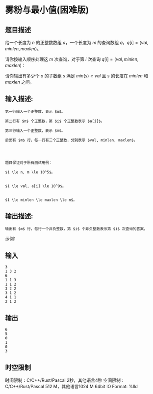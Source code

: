 # 雾粉与最小值(困难版)

## 题目描述

给一个长度为 $n$ 的正整数数组 $a$，一个长度为 $m$ 的查询数组 $q$，$q[i] = (val, minlen, maxlen)$。 

请你按输入顺序处理这 $m$ 次查询，对于第 $i$ 次查询 $q[i] = (val, minlen, maxlen)$： 

请你输出有多少个 $a$ 的子数组 $s$ 满足 $min(s) \ge val$ 且 $s$ 的长度在 $minlen$ 和 $maxlen$ 之间。 

  


## 输入描述:
    
    
    第一行输入一个正整数，表示 $n$。
    
    第二行有 $n$ 个正整数，第 $i$ 个正整数表示 $a[i]$。
    
    第三行输入一个正整数，表示 $m$。
    
    后面有 $m$ 行，每一行有三个正整数，分别表示 $val, minlen, maxlen$。
    
      
    
    
    题目保证对于所有测试用例：
    
    $1 \le n, m \le 10^5$。  
    
    
    $1 \le val, a[i] \le 10^9$。  
    
    
    $1 \le minlen \le maxlen \le n$。  
    

## 输出描述:
    
    
    输出有 $m$ 行，每行一个非负整数，第 $i$ 个非负整数表示第 $i$ 次查询的答案。

示例1 

## 输入
    
    
    3
    1 3 2
    6
    1 1 3
    1 1 2
    3 2 2
    3 1 2
    4 1 1
    2 1 2

## 输出
    
    
    6
    5
    0
    1
    0
    3


## 时空限制

时间限制：C/C++/Rust/Pascal 2秒，其他语言4秒
空间限制：C/C++/Rust/Pascal 512 M，其他语言1024 M
64bit IO Format: %lld
